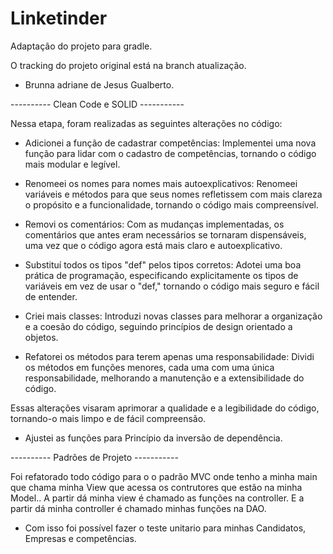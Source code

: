 # Linketinder

Adaptação do projeto para gradle.

O tracking do projeto original está na branch atualização.

- Brunna adriane de Jesus Gualberto.

---------- Clean Code e SOLID -----------

Nessa etapa, foram realizadas as seguintes alterações no código:

 - Adicionei a função de cadastrar competências: Implementei uma nova função para lidar com o cadastro de competências, tornando o código mais modular e legível.

 - Renomeei os nomes para nomes mais autoexplicativos: Renomeei variáveis e métodos para que seus nomes refletissem com mais clareza o propósito e a funcionalidade, tornando o código mais compreensível.

 - Removi os comentários: Com as mudanças implementadas, os comentários que antes eram necessários se tornaram dispensáveis, uma vez que o código agora está mais claro e autoexplicativo.

 - Substituí todos os tipos "def" pelos tipos corretos: Adotei uma boa prática de programação, especificando explicitamente os tipos de variáveis em vez de usar o "def," tornando o código mais seguro e fácil de entender.

 - Criei mais classes: Introduzi novas classes para melhorar a organização e a coesão do código, seguindo princípios de design orientado a objetos.

 - Refatorei os métodos para terem apenas uma responsabilidade: Dividi os métodos em funções menores, cada uma com uma única responsabilidade, melhorando a manutenção e a extensibilidade do código.

Essas alterações visaram aprimorar a qualidade e a legibilidade do código, tornando-o mais limpo e de fácil compreensão.

- Ajustei as funções para Princípio da inversão de dependência.

---------- Padrões de Projeto -----------

Foi refatorado todo código para o o padrão MVC onde tenho a minha main que chama minha View que acessa os contrutores que estão na minha Model..
A partir dá minha view é chamado as funções na controller.
E a partir dá minha controller é chamado minhas funções na DAO.

- Com isso foi possível fazer o teste unitario para minhas Candidatos, Empresas e competências.
